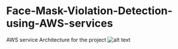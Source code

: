 # Face-Mask-Violation-Detection-using-AWS-services
AWS service Architecture for the project
![alt text](https://raw.githubusercontent.com/gowthambalboa/Face-Mask-Violation-Detection-using-AWS-services/main/AWS_Architecture.png)
